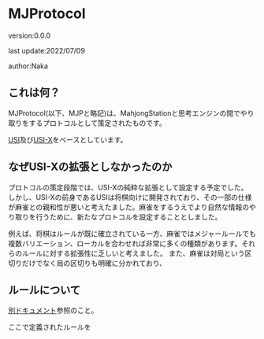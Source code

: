 ﻿# MJProtocol
version:0.0.0

last update:2022/07/09

author:Naka

## これは何？
MJProtocol(以下、MJPと略記)は、MahjongStationと思考エンジンの間でやり取りをするプロトコルとして策定されたものです。

[USI](http://shogidokoro.starfree.jp/usi.html)及び[USI-X](https://yaneuraou.yaneu.com/2022/06/07/standard-communication-protocol-for-games/)をベースとしています。

## なぜUSI-Xの拡張としなかったのか
プロトコルの策定段階では、USI-Xの純粋な拡張として設定する予定でした。
しかし、USI-Xの前身であるUSIは将棋向けに開発されており、その一部の仕様が麻雀との親和性が悪いと考えたました。麻雀をするうえでより自然な情報のやり取りを行うために、新たなプロトコルを設定することとしました。

例えば、将棋はルールが既に確立されている一方、麻雀ではメジャールールでも複数バリエーション、ローカルを合わせれば非常に多くの種類があります。それらのルールに対する拡張性に乏しいと考えました。
また、麻雀は対局という区切りだけでなく局の区切りも明確に分かれており、

## ルールについて
[別ドキュメント](./MJRules.md)参照のこと。

ここで定義されたルールを
